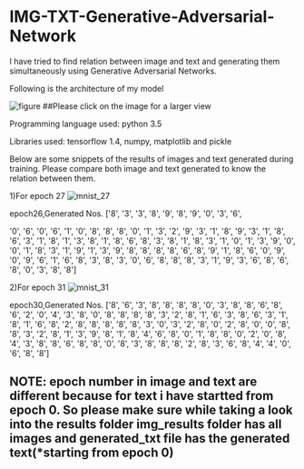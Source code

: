 # IMG-TXT-Generative-Adversarial-Network
I have tried to find relation between image and text and generating them simultaneously using Generative Adversarial Networks.

Following is the architecture of my model

![figure](https://user-images.githubusercontent.com/24193718/53629681-29dfa780-3c34-11e9-983d-70d4cdfe182d.jpeg)
##Please click on the image for a larger view

Programming language used: python 3.5

Libraries used: tensorflow 1.4,
                numpy, matplotlib and pickle
                

Below are some snippets of the results of images and text generated during training. Please compare both image and text generated to know the relation between them.

1)For epoch 27
![mnist_27](https://user-images.githubusercontent.com/24193718/53632009-e25c1a00-3c39-11e9-935e-4d53eccd0fe0.png)

epoch26,Generated Nos.
['8', '3', '3', '8', '9', '8', '9', '0', '3', '6',

 '0', '6', '0', '6', '1', '0', '8', '8', '8', '0', 
 '1', '3', '2', '9', '3', '1', '8', '9', '3', '1', 
 '8', '6', '3', '1', '8', '1', '3', '8', '1', '8', 
 '6', '8', '3', '8', '1', '8', '3', '1', '0', '1', 
 '3', '9', '0', '0', '1', '8', '3', '1', '9', '1', 
 '3', '9', '8', '8', '8', '8', '6', '8', '9', '1',
 '8', '6', '0', '9', '0', '9', '6', '1', '6', '8', 
 '3', '8', '3', '0', '6', '8', '8', '8', '3', '1', 
 '9', '3', '6', '8', '6', '8', '0', '3', '8', '8']


2)For epoch 31
![mnist_31](https://user-images.githubusercontent.com/24193718/53634016-15ed7300-3c3f-11e9-96eb-c91a79bb5d0b.png)

epoch30,Generated Nos.
['8', '6', '3', '8', '8', '8', '8', '0', '3', '8', 
 '8', '6', '8', '6', '2', '0', '4', '3', '8', '0', 
 '8', '8', '8', '8', '3', '2', '8', '1', '6', '3', 
 '8', '6', '3', '1', '8', '1', '6', '8', '2', '8', 
 '8', '8', '8', '8', '3', '0', '3', '2', '8', '0', 
 '2', '8', '0', '0', '8', '8', '3', '2', '8', '1', 
 '3', '9', '8', '1', '8', '4', '6', '8', '0', '1', 
 '8', '8', '0', '2', '0', '8', '4', '3', '8', '8', 
 '6', '8', '8', '0', '8', '3', '8', '8', '8', '2', 
 '8', '3', '6', '8', '4', '4', '0', '6', '8', '8']
 
 ## NOTE: epoch number in image and text are different because for text i have startted from epoch 0. So please make sure while taking a look into the results folder img_results folder has all images and generated_txt file has the generated text(*starting from epoch 0)
